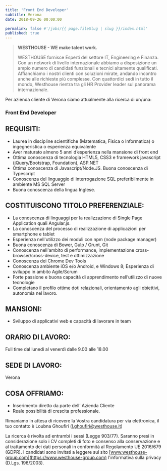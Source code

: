 ```yaml
---
title: 'Front End Developer'
subtitle: Verona
date: 2018-09-26 00:00:00

permalink: false #'/jobs/{{ page.fileSlug | slug }}/index.html'
published: true
---
```


> **WESTHOUSE - WE make talent work.**
>
> WESTHOUSE fornisce Esperti del settore IT, Engineering e Finanza. Con un network di livello internazionale
> abbiamo a disposizione un ampio numero di candidati funzionali e tecnici altamente qualificati.
> Affianchiamo i nostri clienti con soluzioni mirate, andando incontro anche alle richieste più complesse. Con
> quattordici sedi in tutto il mondo, Westhouse rientra tra gli HR Provider leader sul panorama internazionale.

Per azienda cliente di Verona siamo attualmente alla ricerca di un/una:

### Front End Developer

## REQUISITI:

- Laurea in discipline scientifiche (Matematica, Fisica o Informatica) o ingegneristica o esperienza equivalente
- Aver maturato almeno 5 anni d’esperienza nella mansione di front end
- Ottima conoscenza di tecnologia HTML5, CSS3 e framework javascript (jQuery/Bootstrap, Foundation), ASP.NET
- Ottima conoscenza di Javascript/Node.JS. Buona conoscenza di Typescript
- Conoscenza del linguaggio di interrogazione SQL preferibilmente in ambiente MS SQL Server
- Buona conoscenza della lingua Inglese.

## COSTITUISCONO TITOLO PREFERENZIALE:

- La conoscenza di linguaggi per la realizzazione di Single Page Application quali Angular.js.
- La conoscenza del processo di realizzazione di applicazioni per smartphone e tablet
- Esperienza nell'utilizzo dei moduli con npm (node package manager)
- Buona conoscenza di Bower, Gulp / Grunt, Git
- Conoscenza nell'ambito di performance, implementazione cross-browser/cross-device, test e ottimizzazione
- Conoscenza dei Chrome Dev Tools
- Conoscenza ambiente iOS e/o Android, e Windows 8; Esperienza di sviluppo in ambito Agile/Scrum
- Forte passione e buona capacità di apprendimento nell’utilizzo di nuove tecnologie
- Completano il profilo ottime doti relazionali, orientamento agli obiettivi, autonomia nel lavoro.

## MANSIONI:

- Sviluppo di applicativi web e capacità di lavorare in team

## ORARIO DI LAVORO:

Full time dal lunedì al venerdì dalle 9.00 alle 18.00

## SEDE DI LAVORO:

Verona

## COSA OFFRIAMO:

- Inserimento diretto da parte dell’ Azienda Cliente
- Reale possibilità di crescita professionale.

Rimaniamo in attesa di ricevere la Vostra candidatura per via elettronica, il tuo contatto è Loubna Ghoufiri ([l.ghoufiri@westhouse.it](mailto:l.ghoufiri@westhouse.it))

La ricerca è rivolta ad entrambi i sessi (Legge 903/77). Saranno presi in considerazione solo i CV completi di foto e consenso alla conservazione e al trattamento dei dati personali in conformità al Regolamento UE 2016/679 (GDPR).
I candidati sono invitati a leggere sul sito [www.westhouse-group.com](https://www.westhouse-group.com) l'informativa sulla privacy (D.Lgs. 196/2003).
